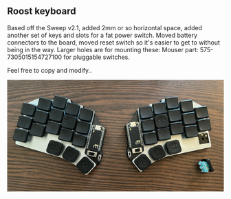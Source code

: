 ## Roost keyboard

Based off the Sweep v2.1, added 2mm or so horizontal space, added another set of keys and slots for a fat power switch. Moved battery connectors to the board, moved reset switch so it's easier to get to without being in the way. Larger holes are for mounting these: Mouser part: 575-7305015154727100 for pluggable switches.

Feel free to copy and modify..

![image](hardware/roost.jpg)
